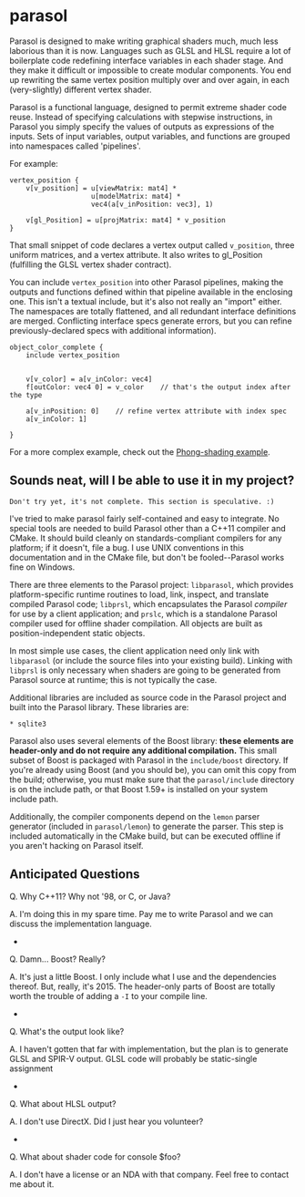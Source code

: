 parasol
=======

Parasol is designed to make writing graphical shaders much, much less laborious than it is now. Languages such as GLSL
and HLSL require a lot of boilerplate code redefining interface variables in each shader stage. And they make it
difficult or impossible to create modular components. You end up rewriting the same vertex position multiply over and
over again, in each (very-slightly) different vertex shader.

Parasol is a functional language, designed to permit extreme shader code reuse. Instead of specifying calculations with
stepwise instructions, in Parasol you simply specify the values of outputs as expressions of the inputs. Sets of input
variables, output variables, and functions are grouped into namespaces called 'pipelines'.

For example:

    vertex_position {
        v[v_position] = u[viewMatrix: mat4] *
                        u[modelMatrix: mat4] *
                        vec4(a[v_inPosition: vec3], 1)
        
        v[gl_Position] = u[projMatrix: mat4] * v_position 
    }
    
That small snippet of code declares a vertex output called `v_position`, three uniform matrices, and a vertex attribute.
It also writes to gl_Position (fulfilling the GLSL vertex shader contract).

You can include `vertex_position` into other Parasol pipelines, making the outputs and functions defined within that
pipeline available in the enclosing one. This isn't a textual include, but it's also not really an "import" either. The
namespaces are totally flattened, and all redundant interface definitions are merged. Conflicting interface specs
generate errors, but you can refine previously-declared specs with additional information).

    object_color_complete {
        include vertex_position
    
    
        v[v_color] = a[v_inColor: vec4]
        f[outColor: vec4 0] = v_color    // that's the output index after the type
        
        a[v_inPosition: 0]    // refine vertex attribute with index spec
        a[v_inColor: 1]
        
    }

For a more complex example, check out the [Phong-shading example](parasol_examples/phong.prsl).


Sounds neat, will I be able to use it in my project?
----------------------------------------------------

    Don't try yet, it's not complete. This section is speculative. :)
    
I've tried to make parasol fairly self-contained and easy to integrate. No special tools are needed to build Parasol
other than a C++11 compiler and CMake. It should build cleanly on standards-compliant compilers for any platform; if it
doesn't, file a bug. I use UNIX conventions in this documentation and in the CMake file, but don't be fooled--Parasol
works fine on Windows.

There are three elements to the Parasol project: `libparasol`, which provides platform-specific runtime routines to
load, link, inspect, and translate compiled Parasol code; `libprsl`, which encapsulates the Parasol *compiler* for use
by a client application; and `prslc`, which is a standalone Parasol compiler used for offline shader compilation. All
objects are built as position-independent static objects.

In most simple use cases, the client application need only link with `libparasol` (or include the source files into your
existing build). Linking with `libprsl` is only necessary when shaders are going to be generated from Parasol source at
runtime; this is not typically the case.

Additional libraries are included as source code in the Parasol project and built into the Parasol library. These
libraries are:

    * sqlite3

Parasol also uses several elements of the Boost library: __these elements are header-only and do not require any
additional compilation.__ This small subset of Boost is packaged with Parasol in the `include/boost` directory. If
you're already using Boost (and you should be), you can omit this copy from the build; otherwise, you must make sure
that the `parasol/include` directory is on the include path, or that Boost 1.59+ is installed on your system include 
path.

Additionally, the compiler components depend on the `lemon` parser generator (included in `parasol/lemon`) to generate
the parser. This step is included automatically in the CMake build, but can be executed offline if you aren't hacking
on Parasol itself.


Anticipated Questions
---------------------

Q. Why C++11? Why not '98, or C, or Java?

A. I'm doing this in my spare time. Pay me to write Parasol and we can discuss the implementation language.

*

Q. Damn... Boost? Really?

A. It's just a little Boost. I only include what I use and the dependencies thereof. But, really, it's 2015. The
header-only parts of Boost are totally worth the trouble of adding a `-I` to your compile line.

*

Q. What's the output look like?

A. I haven't gotten that far with implementation, but the plan is to generate GLSL and SPIR-V output. GLSL code will
probably be static-single assignment

*

Q. What about HLSL output?

A. I don't use DirectX. Did I just hear you volunteer?

*

Q. What about shader code for console $foo?

A. I don't have a license or an NDA with that company. Feel free to contact me about it.






